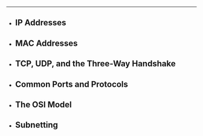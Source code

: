 
---
- ## IP Addresses



- ## MAC Addresses



- ## TCP, UDP, and the Three-Way Handshake



- ## Common Ports and Protocols



- ## The OSI Model



- ## Subnetting
